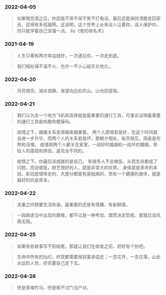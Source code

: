 ### 2022-04-05
>如果喝完酒之后，你还能不哭不闹不笑不打电话，最后还能保持清醒走回家去，这得有多孤独啊。这说明，这个世界上从来没人让着你，没人保护你，你只能学着自己坚强一点。
>by《夜的命名术》

### 2021-04-19
>人生只需有两次幸运就好，一次遇见你，一次走到底。

>我们相处得不温不火，也许一不小心就天长地久。

### 2022-04-20
>月亮很亮，湖水很静，我望向远处的山，山也回望我。

### 2022-04-21
>我们以为去一个地方飞机和高铁就是最重要的通行工具，可事实证明最重要的通行工具是核酸和健康码。

>疫情之下，婚姻关系变得越来越重要。
>两个人感情若是好，在这个时间就会进一步升华，而两个人的关系若是坏，那朝夕相处，每天相见，简直是煎熬和活埋。
>疫情把两个人都关在家里，一段好的婚姻和一段坏的婚姻，带给人的感观和体验，是完全不同的。

>疫情之下，你最应该成就的是自己。
>有很多人不会做饭，从而生存都成了问题。而会做饭，厨艺很好的人，就是非常大的优势。
>身体就是革命的本钱，新冠疫情带走的，大部分都是有基础病的，而有一个健康的身体，就是最好的抗疫资本。

### 2022-04-22
>夫妻之间想要生活和谐，最重要的还是有情趣、有新鲜感。

>一段路途当中出现的磨难，都不过是一种考验，既然决定启程，那就应该风雨无阻。

### 2022-04-25
>如果有些故事写不到结尾，那就让我们在收笔之前，好好告个别吧。

>生命中所有的灿烂，终究都需要用寂寞来偿还；一念花开，一念花落，山长水远的人世，终究要自己走下去。

### 2022-04-26
>终是青梅竹马，终是抵不过门当户对。
